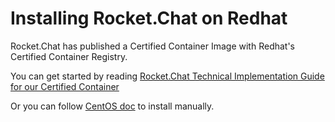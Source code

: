 # Installing Rocket.Chat on Redhat

Rocket.Chat has published a Certified Container Image with Redhat's Certified Container Registry.

You can get started by reading [Rocket.Chat Technical Implementation Guide for our Certified Container](https://docs.rocket.chat/installation/manual-installation/redhat/Rocket.Chat%20Technical%20Implementation%20Guide%20v.20180316.pdf)

Or you can follow [CentOS doc](centos.md) to install manually.

